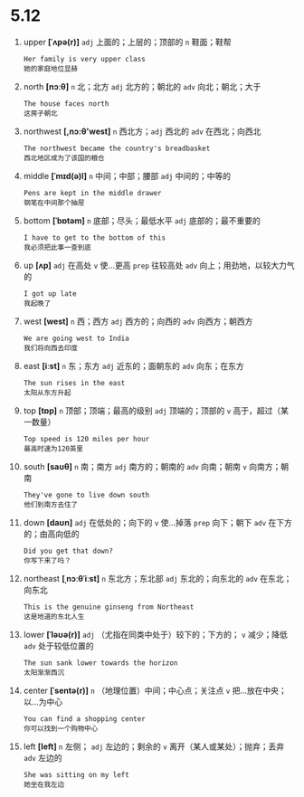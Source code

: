 # 5.12


1. upper **[ˈʌpə(r)]** `adj` 上面的；上层的；顶部的 `n` 鞋面；鞋帮
    ```
    Her family is very upper class
    她的家庭地位显赫
    ```

2. north **[nɔːθ]** `n` 北；北方 `adj` 北方的；朝北的 `adv` 向北；朝北；大于
    ```
    The house faces north
    这房子朝北
    ```

3. northwest **[,nɔ:θ'west]** `n` 西北方；`adj` 西北的 `adv` 在西北；向西北
    ```
    The northwest became the country's breadbasket
    西北地区成为了该国的粮仓
    ```

4. middle **[ˈmɪd(ə)l]** `n` 中间；中部；腰部 `adj` 中间的；中等的
    ```
    Pens are kept in the middle drawer
    钢笔在中间那个抽屉
    ```

5. bottom **[ˈbɒtəm]** `n` 底部；尽头；最低水平 `adj` 底部的；最不重要的
    ```
    I have to get to the bottom of this
    我必须把此事一查到底
    ```

6. up **[ʌp]** `adj` 在高处 `v` 使...更高 `prep` 往较高处 `adv` 向上；用劲地，以较大力气的
    ```
    I got up late
    我起晚了
    ```

7. west **[west]** `n` 西；西方 `adj` 西方的；向西的 `adv` 向西方；朝西方
    ```
    We are going west to India
    我们将向西去印度
    ```

8. east **[iːst]** `n` 东；东方 `adj` 近东的；面朝东的 `adv` 向东；在东方
    ```
    The sun rises in the east
    太阳从东方升起
    ```

9. top **[tɒp]** `n` 顶部；顶端；最高的级别 `adj` 顶端的；顶部的 `v` 高于，超过（某一数量）
    ```
    Top speed is 120 miles per hour
    最高时速为120英里
    ```

10. south **[saʊθ]** `n` 南；南方 `adj` 南方的；朝南的 `adv` 向南；朝南 `v` 向南方；朝南
    ```
    They've gone to live down south
    他们到南方去住了
    ```

11. down **[daʊn]** `adj` 在低处的；向下的 `v` 使...掉落 `prep` 向下；朝下 `adv` 在下方的；由高向低的
    ```
    Did you get that down?
    你写下来了吗？
    ```

12. northeast **[ˌnɔːθˈiːst]** `n` 东北方；东北部 `adj` 东北的；向东北的 `adv` 在东北；向东北
    ```
    This is the genuine ginseng from Northeast
    这是地道的东北人生
    ```

13. lower **[ˈləʊə(r)]** `adj` （尤指在同类中处于）较下的；下方的； `v` 减少；降低 `adv` 处于较低位置的
    ```
    The sun sank lower towards the horizon
    太阳渐渐西沉
    ```

14. center **[ˈsentə(r)]** `n` （地理位置）中间；中心点；关注点 `v` 把...放在中央；以...为中心
    ```
    You can find a shopping center
    你可以找到一个购物中心
    ```

15. left **[left]** `n` 左侧； `adj` 左边的；剩余的 `v` 离开（某人或某处）；抛弃；丢弃 `adv` 左边的
    ```
    She was sitting on my left
    她坐在我左边
    ```
